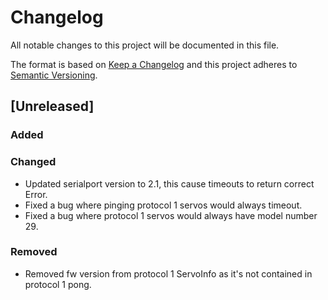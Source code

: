 # Changelog
All notable changes to this project will be documented in this file.

The format is based on [Keep a Changelog](http://keepachangelog.com/en/1.0.0/)
and this project adheres to [Semantic Versioning](http://semver.org/spec/v2.0.0.html).

## [Unreleased]
### Added
### Changed
 - Updated serialport version to 2.1, this cause timeouts to return correct Error.
 - Fixed a bug where pinging protocol 1 servos would always timeout.
 - Fixed a bug where protocol 1 servos would always have model number 29.
### Removed
 - Removed fw version from protocol 1 ServoInfo as it's not contained in protocol 1 pong.

